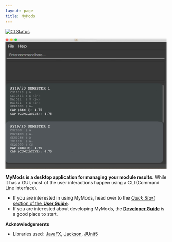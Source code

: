 ```yaml
---
layout: page
title: MyMods
---
```


[![CI Status](https://github.com/se-edu/addressbook-level3/workflows/Java%20CI/badge.svg)](https://github.com/AY2021S1-CS2103T-T17-1/tp/actions)

![Ui](images/Ui.png)

**MyMods is a desktop application for managing your module results.** While it has a GUI, most of the user interactions happen using a CLI (Command Line Interface).

* If you are interested in using MyMods, head over to the [_Quick Start_ section of the **User Guide**](UserGuide.html#quick-start).
* If you are interested about developing MyMods, the [**Developer Guide**](DeveloperGuide.html) is a good place to start.


**Acknowledgements**

* Libraries used: [JavaFX](https://openjfx.io/), [Jackson](https://github.com/FasterXML/jackson), [JUnit5](https://github.com/junit-team/junit5)
